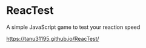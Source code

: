 # ReacTest
A simple JavaScript game to test your reaction speed

https://tanu31195.github.io/ReacTest/
